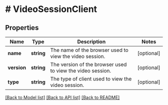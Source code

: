 # # VideoSessionClient

## Properties

Name | Type | Description | Notes
------------ | ------------- | ------------- | -------------
**name** | **string** | The name of the browser used to view the video session. | [optional]
**version** | **string** | The version of the browser used to view the video session. | [optional]
**type** | **string** | The type of client used to view the video session. | [optional]

[[Back to Model list]](../../README.md#models) [[Back to API list]](../../README.md#endpoints) [[Back to README]](../../README.md)
